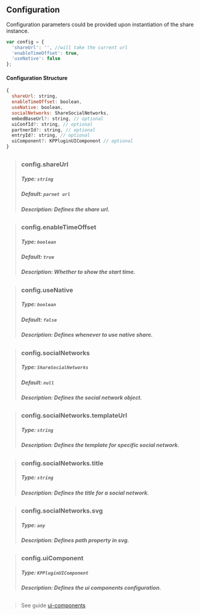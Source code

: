 ## Configuration

Configuration parameters could be provided upon instantiation of the share instance.

```js
var config = {
  'shareUrl': '', //will take the current url
  'enableTimeOffset': true,
  'useNative': false
};
```

#### Configuration Structure

```js
{
  shareUrl: string,
  enableTimeOffset: boolean,
  useNative: boolean,
  socialNetworks: ShareSocialNetworks,
  embedBaseUrl?: string, // optional
  uiConfId?: string, // optional
  partnerId?: string, // optional
  entryId?: string, // optional
  uiComponent?: KPPluginUIComponent // optional
}
```

##

> ### config.shareUrl
>
> ##### Type: `string`
>
> ##### Default: `parnet url`
>
> ##### Description: Defines the share url.
>

##

> ### config.enableTimeOffset
>
> ##### Type: `boolean`
>
> ##### Default: `true`
>
> ##### Description: Whether to show the start time.

##

> ### config.useNative
>
> ##### Type: `boolean`
>
> ##### Default: `false`
>
> ##### Description: Defines whenever to use native share.
>

##

> ### config.socialNetworks
>
> ##### Type: `ShareSocialNetworks`
>
> ##### Default: `null`
>
> ##### Description: Defines the social network object.
>

##

> ### config.socialNetworks.templateUrl
>
> ##### Type: `string`
>
> ##### Description: Defines the template for specific social network.
>

##

> ### config.socialNetworks.title
>
> ##### Type: `string`
>
> ##### Description: Defines the title for a social network.

##

> ### config.socialNetworks.svg
>
> ##### Type: `any`
>
> ##### Description: Defines path property in svg.
##

> ### config.uiComponent
>
> ##### Type: `KPPluginUIComponent`
>
> ##### Description: Defines the ui components configuration.

##
> See guide [ui-components](https://github.com/kaltura/playkit-js-ui/blob/master/docs/ui-components.md)
